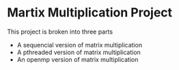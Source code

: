 # Martix Multiplication Project

This project is broken into three parts
- A sequencial version of matrix multiplication
- A pthreaded version of matrix multiplication
- An openmp version of matrix multiplication
